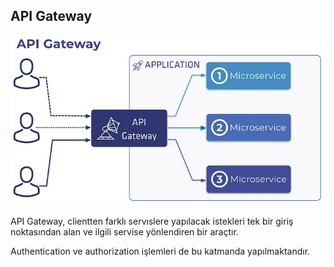 ## API Gateway
<img src="apigetway.webp">
<p>API Gateway, clientten farklı servıslere yapılacak istekleri tek bir giriş noktasından alan ve ilgili servise yönlendiren bir araçtır.</p>
<p>Authentication ve authorization işlemleri de bu katmanda yapılmaktandır.</p>
